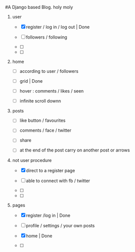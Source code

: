 #A Django based Blog. 
holy moly
1) user 

	- [X]  register / log in / log out | Done
  
	- [ ]  followers / following 
  
	- [ ] 
  
	- [ ] 

2) home

	- [ ]  according to user / followers  
 
	- [ ]  grid | Done
  
	- [ ]  hover : comments / likes / seen
  
	- [ ]  infinite scroll downn
  

3) posts 

	- [ ]  like button / favourites
  
	- [ ]  comments / face / twitter
  
	- [ ]  share
  
	- [ ]  at the end of the post carry on another post or arrows 

4) not user procedure

	- [X]  direct to a register page 
  
	- [ ]  able to connect with fb / twitter 
  
	- [ ]  
  
	- [ ] 

5) pages

	- [X]  register /log in | Done
  
	- [ ]  profile / settings / your own posts 
  
	- [X]  home | Done
  
	- [ ]  
